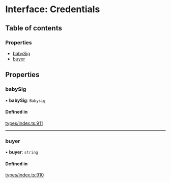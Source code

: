 # Interface: Credentials

## Table of contents

### Properties

- [babySig](Credentials.md#babysig)
- [buyer](Credentials.md#buyer)

## Properties

### babySig

• **babySig**: `Babysig`

#### Defined in

[types/index.ts:911](https://github.com/nevermined-io/react-components/blob/9cf205d/catalog/src/types/index.ts#L911)

___

### buyer

• **buyer**: `string`

#### Defined in

[types/index.ts:910](https://github.com/nevermined-io/react-components/blob/9cf205d/catalog/src/types/index.ts#L910)
